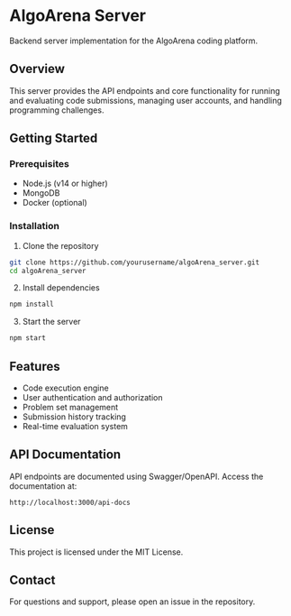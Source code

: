 # AlgoArena Server

Backend server implementation for the AlgoArena coding platform.

## Overview

This server provides the API endpoints and core functionality for running and evaluating code submissions, managing user accounts, and handling programming challenges.

## Getting Started

### Prerequisites
- Node.js (v14 or higher)
- MongoDB
- Docker (optional)

### Installation
1. Clone the repository
```bash
git clone https://github.com/yourusername/algoArena_server.git
cd algoArena_server
```

2. Install dependencies
```bash
npm install
```

3. Start the server
```bash
npm start
```

## Features
- Code execution engine
- User authentication and authorization
- Problem set management
- Submission history tracking
- Real-time evaluation system

## API Documentation
API endpoints are documented using Swagger/OpenAPI. Access the documentation at:
```
http://localhost:3000/api-docs
```

## License
This project is licensed under the MIT License.

## Contact
For questions and support, please open an issue in the repository.